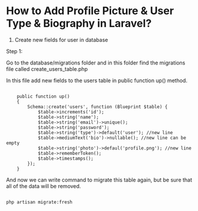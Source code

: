 # How to Add Profile Picture & User Type & Biography in Laravel?

1. Create new fields for user in database

Step 1:

Go to the database/migrations folder and in this folder find the migrations file called
create_users_table.php

In this file add new fields to the users table in public function up() method.

~~~~

    public function up()
    {
        Schema::create('users', function (Blueprint $table) {
            $table->increments('id');
            $table->string('name');
            $table->string('email')->unique();
            $table->string('password');
            $table->string('type')->default('user'); //new line
            $table->mediumText('bio')->nullable(); //new line can be empty
            $table->string('photo')->defaul('profile.png'); //new line
            $table->rememberToken();
            $table->timestamps();
        });
    }

~~~~

And now we can write command to migrate this table again, but be sure that all of the data will be removed.

~~~~

php artisan migrate:fresh

~~~~
